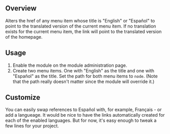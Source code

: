 ## Overview

Alters the href of any menu item whose title is "English" or "Español" to
point to the translated version of the current menu item. If no translation
exists for the current menu item, the link will point to the translated
version of the homepage.

## Usage

1. Enable the module on the module administration page.
2. Create two menu items. One with "English" as the title and one with
"Español" as the title. Set the path for both menu items to `node`. (Note
that the path really doesn't matter since the module will override it.)

## Customize

You can easily swap references to Español with, for example, Français - or
add a langueage. It would be nice to have the links automatically created for
each of the enabled languages. But for now, it's easy enough to tweak a few
lines for your project.
